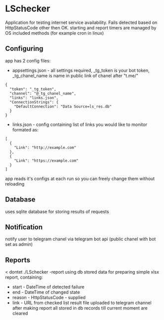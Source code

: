 # LSchecker
Application for testing internet service availability. Fails detected based on HttpStatusCode other then OK. 
starting and report timers are managed by OS included methods (for example cron in linux)
## Configuring
app has 2 config files: 
- appsettings.json - all settings required, _tg_token is your bot token, _tg_chanel_name is name in public link of chanel after "t.me/"
```
{
  "token": "_tg_token",
  "channel": "@_tg_chanel_name",
  "links": "links.json",
  "ConnectionStrings": {
    "DefaultConnection": "Data Source=ls_res.db"
  }
}
```
- links.json - config containing list of links you would like to monitor formated as:
```
[
  {
    "Link": "http://example.com"
  },
  {
    "Link": "https://example.com"
  }
]
```
app reads it's configs at each run so you can freely change them without reloading
## Database
uses sqlite database for storing results of requests
## Notification
notify user to telegram chanel via telegram bot api (public chanel with bot set as admin)
## Reports
< dontet ./LSchecker -report
using db stored data for preparing simple xlsx report, containing:
- start - DateTime of detected failure
- end - DateTime of changed state
- reason - HttpStatusCode - supplied
- link - URL from checked list
result file uploaded to telegram channel
after making report all stored in db records till current moment are cleared